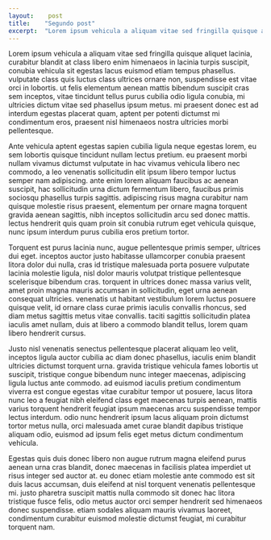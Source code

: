 ```yaml
---
layout:    post
title:    "Segundo post"
excerpt:  "Lorem ipsum vehicula a aliquam vitae sed fringilla quisque aliquet lacinia, curabitur blandit at class libero enim himenaeos in lacinia turpis suscipit, conubia vehicula sit egestas lacus euismod etiam tempus phasellus. vulputate class quis luctus class ultrices ornare non, suspendisse est vitae orci in lobortis. ut felis elementum aenean"
---
```


Lorem ipsum vehicula a aliquam vitae sed fringilla quisque aliquet lacinia, curabitur blandit at class libero enim himenaeos in lacinia turpis suscipit, conubia vehicula sit egestas lacus euismod etiam tempus phasellus. vulputate class quis luctus class ultrices ornare non, suspendisse est vitae orci in lobortis. ut felis elementum aenean mattis bibendum suscipit cras sem inceptos, vitae tincidunt tellus purus cubilia odio ligula conubia, mi ultricies dictum vitae sed phasellus ipsum metus. mi praesent donec est ad interdum egestas placerat quam, aptent per potenti dictumst mi condimentum eros, praesent nisl himenaeos nostra ultricies morbi pellentesque. 

Ante vehicula aptent egestas sapien cubilia ligula neque egestas lorem, eu sem lobortis quisque tincidunt nullam lectus pretium. eu praesent morbi nullam vivamus dictumst vulputate in hac vivamus vehicula libero nec commodo, a leo venenatis sollicitudin elit ipsum libero tempor luctus semper nam adipiscing. ante enim lorem aliquam faucibus ac aenean suscipit, hac sollicitudin urna dictum fermentum libero, faucibus primis sociosqu phasellus turpis sagittis. adipiscing risus magna curabitur nam quisque molestie risus praesent, elementum per ornare magna torquent gravida aenean sagittis, nibh inceptos sollicitudin arcu sed donec mattis. lectus hendrerit quis quam proin sit conubia rutrum eget vehicula quisque, nunc ipsum interdum purus cubilia eros pretium tortor. 

Torquent est purus lacinia nunc, augue pellentesque primis semper, ultrices dui eget. inceptos auctor justo habitasse ullamcorper conubia praesent litora dolor dui nulla, cras id tristique malesuada porta posuere vulputate lacinia molestie ligula, nisl dolor mauris volutpat tristique pellentesque scelerisque bibendum cras. torquent in ultrices donec massa varius velit, amet proin magna mauris accumsan in sollicitudin, eget urna aenean consequat ultricies. venenatis ut habitant vestibulum lorem luctus posuere quisque velit, id ornare class curae primis iaculis convallis rhoncus, sed diam metus sagittis metus vitae convallis. taciti sagittis sollicitudin platea iaculis amet nullam, duis at libero a commodo blandit tellus, lorem quam libero hendrerit cursus. 

Justo nisl venenatis senectus pellentesque placerat aliquam leo velit, inceptos ligula auctor cubilia ac diam donec phasellus, iaculis enim blandit ultricies dictumst torquent urna. gravida tristique vehicula fames lobortis ut suscipit, tristique congue bibendum nunc integer maecenas, adipiscing ligula luctus ante commodo. ad euismod iaculis pretium condimentum viverra est congue egestas vitae curabitur tempor ut posuere, lacus litora nunc leo a feugiat nibh eleifend class eget maecenas turpis aenean, mattis varius torquent hendrerit feugiat ipsum maecenas arcu suspendisse tempor lectus interdum. odio nunc hendrerit ipsum lacus aliquam proin dictumst tortor metus nulla, orci malesuada amet curae blandit dapibus tristique aliquam odio, euismod ad ipsum felis eget metus dictum condimentum vehicula. 

Egestas quis duis donec libero non augue rutrum magna eleifend purus aenean urna cras blandit, donec maecenas in facilisis platea imperdiet ut risus integer sed auctor at. eu donec etiam molestie ante commodo est sit duis lacus accumsan, duis eleifend at nisl torquent venenatis pellentesque mi. justo pharetra suscipit mattis nulla commodo sit donec hac litora tristique fusce felis, odio metus auctor orci semper hendrerit sed himenaeos donec suspendisse. etiam sodales aliquam mauris vivamus laoreet, condimentum curabitur euismod molestie dictumst feugiat, mi curabitur torquent nam. 